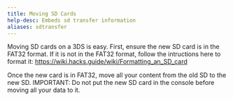 ```yaml
---
title: Moving SD Cards
help-desc: Embeds sd transfer information
aliases: sdtransfer
---
```


Moving SD cards on a 3DS is easy.
First, ensure the new SD card is in the FAT32 format.
If it is not in the FAT32 format, follow the intructions here to format it:
https://wiki.hacks.guide/wiki/Formatting_an_SD_card

Once the new card is in FAT32, move all your content from the old SD to the new SD.
IMPORTANT: Do not put the new SD card in the console before moving all your data to it.
